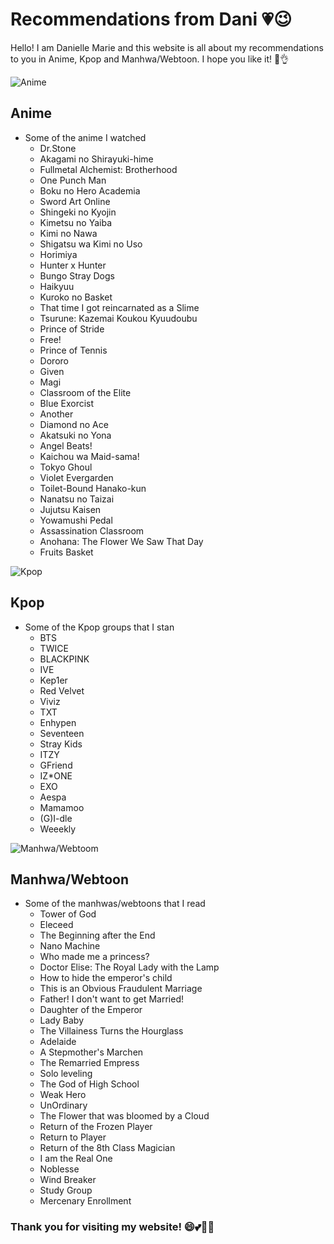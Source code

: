 # Recommendations from Dani 💗😉

Hello! I am Danielle Marie and this website is all about my recommendations to you in Anime, Kpop and Manhwa/Webtoon. I hope you like it! 🤭👌


![Anime](https://resize.cdn.otakumode.com/full/u/f89ac49447f9453fa8686a42e027c19f.jpg)

## Anime

- Some of the anime I watched
  - Dr.Stone
  - Akagami no Shirayuki-hime
  - Fullmetal Alchemist: Brotherhood
  - One Punch Man
  - Boku no Hero Academia
  - Sword Art Online
  - Shingeki no Kyojin
  - Kimetsu no Yaiba
  - Kimi no Nawa
  - Shigatsu wa Kimi no Uso
  - Horimiya
  - Hunter x Hunter
  - Bungo Stray Dogs
  - Haikyuu
  - Kuroko no Basket
  - That time I got reincarnated as a Slime
  - Tsurune: Kazemai Koukou Kyuudoubu
  - Prince of Stride
  - Free!
  - Prince of Tennis
  - Dororo
  - Given
  - Magi
  - Classroom of the Elite
  - Blue Exorcist
  - Another
  - Diamond no Ace
  - Akatsuki no Yona
  - Angel Beats!
  - Kaichou wa Maid-sama!
  - Tokyo Ghoul
  - Violet Evergarden
  - Toilet-Bound Hanako-kun
  - Nanatsu no Taizai
  - Jujutsu Kaisen
  - Yowamushi Pedal
  - Assassination Classroom
  - Anohana: The Flower We Saw That Day
  - Fruits Basket




![Kpop](https://cdn.koreatraveleasy.com/wp-content/uploads/2019/12/12184145/seoul-music-awards-2019-group-photo-800x500.png)

## Kpop

- Some of the Kpop groups that I stan
   - BTS
   - TWICE
   - BLACKPINK
   - IVE
   - Kep1er
   - Red Velvet
   - Viviz
   - TXT
   - Enhypen
   - Seventeen
   - Stray Kids
   - ITZY
   - GFriend
   - IZ*ONE
   - EXO
   - Aespa
   - Mamamoo
   - (G)I-dle
   - Weeekly




![Manhwa/Webtoom](https://i0.wp.com/ikigaipop.com/wp-content/uploads/2021/10/Top-10-Romance-Isekai-Manhwa.jpg?fit=1200%2C675&ssl=1)

## Manhwa/Webtoon

- Some of the manhwas/webtoons that I read
  - Tower of God
  - Eleceed
  - The Beginning after the End
  - Nano Machine
  - Who made me a princess?
  - Doctor Elise: The Royal Lady with the Lamp
  - How to hide the emperor's child
  - This is an Obvious Fraudulent Marriage
  - Father! I don't want to get Married!
  - Daughter of the Emperor
  - Lady Baby
  - The Villainess Turns the Hourglass
  - Adelaide
  - A Stepmother's Marchen
  - The Remarried Empress
  - Solo leveling
  - The God of High School
  - Weak Hero
  - UnOrdinary
  - The Flower that was bloomed by a Cloud
  - Return of the Frozen Player
  - Return to Player
  - Return of the 8th Class Magician
  - I am the Real One
  - Noblesse
  - Wind Breaker
  - Study Group
  - Mercenary Enrollment


### Thank you for visiting my website! 😄💕🙇‍♀️
